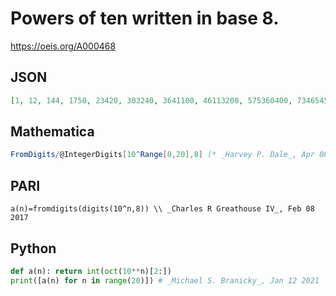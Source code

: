 # Powers of ten written in base 8\.
https://oeis.org/A000468
## JSON
```JSON
[1, 12, 144, 1750, 23420, 303240, 3641100, 46113200, 575360400, 7346545000, 112402762000, 1351035564000, 16432451210000, 221411634520000, 2657142036440000, 34327724461500000, 434157115760200000, 5432127413542400000, 67405553164731000000, 1053071060221172000000]
```
## Mathematica
```Mathematica
FromDigits/@IntegerDigits[10^Range[0,20],8] (* _Harvey P. Dale_, Apr 08 2012 *)
```
## PARI
```PARI
a(n)=fromdigits(digits(10^n,8)) \\ _Charles R Greathouse IV_, Feb 08 2017
```
## Python
```Python
def a(n): return int(oct(10**n)[2:])
print([a(n) for n in range(20)]) # _Michael S. Branicky_, Jan 12 2021
```
